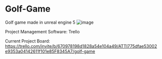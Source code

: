 # Golf-Game
 Golf game made in unreal engine 5
![image](https://github.com/user-attachments/assets/fa1fbe77-1538-484b-8ff0-1795519f3585)

Project Management Software: Trello

Current Project Board: https://trello.com/invite/b/670978198d1828a54e104a49/ATTI775dfae53002e9353a04142611f101e85F8345A7/golf-game
